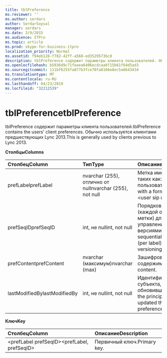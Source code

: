 ```yaml
---
title: tblPreference
ms.reviewer: ''
ms.author: serdars
author: SerdarSoysal
manager: serdars
ms.date: 3/9/2015
ms.audience: ITPro
ms.topic: article
ms.prod: skype-for-business-itpro
localization_priority: Normal
ms.assetid: f94eb128-f782-42ff-a568-ed3529573bc8
description: tblPreference содержит параметры клиента пользователей. Обычно используется клиентами предшествующих Lync 2013.
ms.openlocfilehash: b5036d9c71feaea6406ecdcaa6f15b61f64d5ad3
ms.sourcegitcommit: 111bf6255fa877b3fce70fa8166e8ec5a6643434
ms.translationtype: MT
ms.contentlocale: ru-RU
ms.lasthandoff: 04/23/2019
ms.locfileid: "32212539"
---
```

# <a name="tblpreference"></a><span data-ttu-id="a3c96-104">tblPreference</span><span class="sxs-lookup"><span data-stu-id="a3c96-104">tblPreference</span></span>

<span data-ttu-id="a3c96-105">tblPreference содержит параметры клиента пользователей.</span><span class="sxs-lookup"><span data-stu-id="a3c96-105">tblPreference contains the users' client preferences.</span></span> <span data-ttu-id="a3c96-106">Обычно используется клиентами предшествующих Lync 2013.</span><span class="sxs-lookup"><span data-stu-id="a3c96-106">This is generally used by clients previous to Lync 2013.</span></span>

<span data-ttu-id="a3c96-107">**Столбцы**</span><span class="sxs-lookup"><span data-stu-id="a3c96-107">**Columns**</span></span>


| <span data-ttu-id="a3c96-108">**Столбец**</span><span class="sxs-lookup"><span data-stu-id="a3c96-108">**Column**</span></span>            | <span data-ttu-id="a3c96-109">**Тип**</span><span class="sxs-lookup"><span data-stu-id="a3c96-109">**Type**</span></span>                        | <span data-ttu-id="a3c96-110">**Описание**</span><span class="sxs-lookup"><span data-stu-id="a3c96-110">**Description**</span></span>                                                 |
|:----------------------|:--------------------------------|:----------------------------------------------------------------|
| <span data-ttu-id="a3c96-111">prefLabel</span><span class="sxs-lookup"><span data-stu-id="a3c96-111">prefLabel</span></span>  <br/>      | <span data-ttu-id="a3c96-112">nvarchar (255), отлично от null</span><span class="sxs-lookup"><span data-stu-id="a3c96-112">nvarchar (255), not null</span></span>  <br/> | <span data-ttu-id="a3c96-113">Метка имеет формат, таких как: \<uri sip пользователя\></span><span class="sxs-lookup"><span data-stu-id="a3c96-113">Label with a format such as: \<user sip uri\></span></span>                   |
| <span data-ttu-id="a3c96-114">prefSeqID</span><span class="sxs-lookup"><span data-stu-id="a3c96-114">prefSeqID</span></span>  <br/>      | <span data-ttu-id="a3c96-115">int, не null</span><span class="sxs-lookup"><span data-stu-id="a3c96-115">int, not null</span></span>  <br/>            | <span data-ttu-id="a3c96-116">Порядковый номер (каждой отдельной метки) для управления версиями.</span><span class="sxs-lookup"><span data-stu-id="a3c96-116">A sequential number (per label) for versioning purposes.</span></span>  <br/> |
| <span data-ttu-id="a3c96-117">prefContent</span><span class="sxs-lookup"><span data-stu-id="a3c96-117">prefContent</span></span>  <br/>    | <span data-ttu-id="a3c96-118">nvarchar (максимум)</span><span class="sxs-lookup"><span data-stu-id="a3c96-118">nvarchar (max)</span></span>  <br/>           | <span data-ttu-id="a3c96-119">Зашифрованное содержимое.</span><span class="sxs-lookup"><span data-stu-id="a3c96-119">Encoded content.</span></span>  <br/>                                         |
| <span data-ttu-id="a3c96-120">lastModifiedBy</span><span class="sxs-lookup"><span data-stu-id="a3c96-120">lastModifiedBy</span></span>  <br/> | <span data-ttu-id="a3c96-121">int, не null</span><span class="sxs-lookup"><span data-stu-id="a3c96-121">int, not null</span></span>  <br/>            | <span data-ttu-id="a3c96-122">Идентификатор субъекта, обновившего.</span><span class="sxs-lookup"><span data-stu-id="a3c96-122">ID of the principal that updated the preference.</span></span>  <br/>         |

<span data-ttu-id="a3c96-123">**Ключ**</span><span class="sxs-lookup"><span data-stu-id="a3c96-123">**Key**</span></span>

|<span data-ttu-id="a3c96-124">**Столбец**</span><span class="sxs-lookup"><span data-stu-id="a3c96-124">**Column**</span></span>|<span data-ttu-id="a3c96-125">**Описание**</span><span class="sxs-lookup"><span data-stu-id="a3c96-125">**Description**</span></span>|
|:-----|:-----|
|<span data-ttu-id="a3c96-126">\<prefLabel prefSeqID\></span><span class="sxs-lookup"><span data-stu-id="a3c96-126">\<prefLabel, prefSeqID\></span></span>  <br/> |<span data-ttu-id="a3c96-127">Первичный ключ.</span><span class="sxs-lookup"><span data-stu-id="a3c96-127">Primary key.</span></span>  <br/> |


